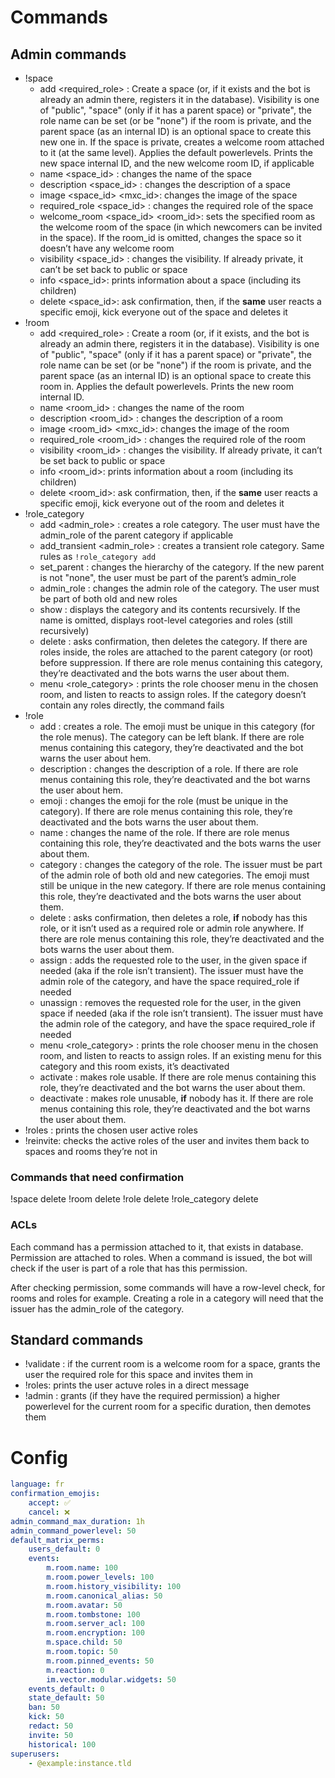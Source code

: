 # Commands

## Admin commands
- !space
    - add <name> <visibility> <required_role> <parent>: Create a space (or, if
      it exists and the bot is already an admin there, registers it in the
      database). Visibility is one of "public", "space" (only if it has a
      parent space) or "private", the role name can be set (or be "none") if
      the room is private, and the parent space (as an internal ID) is an
      optional space to create this new one in. If the space is private,
      creates a welcome room attached to it (at the same level). Applies the
      default powerlevels. Prints the new space internal ID, and the new
      welcome room ID, if applicable
    - name <space_id> <name>: changes the name of the space
    - description <space_id> <desc>: changes the description of a space
    - image <space_id> <mxc_id>: changes the image of the space
    - required_role <space_id> <role>: changes the required role of the space
    - welcome_room <space_id> <room_id>: sets the specified room as the welcome
      room of the space (in which newcomers can be invited in the space). If
      the room_id is omitted, changes the space so it doesn’t have any welcome
      room
    - visibility <space_id> <visibility>: changes the visibility. If already
      private, it can’t be set back to public or space
    - info <space_id>: prints information about a space (including its
      children)
    - delete <space_id>: ask confirmation, then, if the **same** user reacts a
      specific emoji, kick everyone out of the space and deletes it 
- !room
    - add <name> <visibility> <required_role> <space>: Create a room (or, if it
      exists, and the bot is already an admin there, registers it in the
      database). Visibility is one of "public", "space" (only if it has a
      parent space) or "private", the role name can be set (or be "none") if
      the room is private, and the parent space (as an internal ID) is an
      optional space to create this room in. Applies the default powerlevels.
      Prints the new room internal ID.
    - name <room_id> <name>: changes the name of the room
    - description <room_id> <desc>: changes the description of a room
    - image <room_id> <mxc_id>: changes the image of the room
    - required_role <room_id> <role>: changes the required role of the room
    - visibility <room_id> <visibility>: changes the visibility. If already
      private, it can’t be set back to public or space
    - info <room_id>: prints information about a room (including its children)
    - delete <room_id>: ask confirmation, then, if the **same** user reacts a
      specific emoji, kick everyone out of the room and deletes it 
- !role_category
    - add <name> <admin_role> <parent>: creates a role category. The user must
      have the admin_role of the parent category if applicable
    - add_transient <name> <admin_role> <parent>: creates a transient role category.
      Same rules as `!role_category add`
    - set_parent <name> <parent>: changes the hierarchy of the category. If the
      new parent is not "none", the user must be part of the parent’s
      admin_role
    - admin_role <name> <role>: changes the admin role of the category. The
      user must be part of both old and new roles
    - show <name>: displays the category and its contents recursively. If the
      name is omitted, displays root-level categories and roles (still
      recursively)
    - delete <name>: asks confirmation, then deletes the category. If there are
      roles inside, the roles are attached to the parent category (or root)
      before suppression. If there are role menus containing this category,
      they’re deactivated and the bots warns the user about them.
    - menu <role_category> <room> <prompt>: prints the role chooser menu in the
      chosen room, and listen to reacts to assign roles. If the category
      doesn’t contain any roles directly, the command fails
- !role
    - add <name> <emoji> <category>: creates a role. The emoji must be unique
      in this category (for the role menus). The category can be left blank. If
      there are role menus containing this category, they’re deactivated and
      the bot warns the user about hem.
    - description <role> <desc>: changes the description of a role. If there
      are role menus containing this role, they’re deactivated and the bot
      warns the user about hem.
    - emoji <role> <emoji>: changes the emoji for the role (must be unique in
      the category). If there are role menus containing this role, they’re
      deactivated and the bots warns the user about them.
    - name <role> <name>: changes the name of the role. If there are role menus
      containing this role, they’re deactivated and the bots warns the user
      about them.
    - category <role> <category>: changes the category of the role. The issuer
      must be part of the admin role of both old and new categories. The emoji
      must still be unique in the new category. If there are role menus
      containing this role, they’re deactivated and the bots warns the user
      about them.
    - delete <role>: asks confirmation, then deletes a role, **if** nobody has
      this role, or it isn’t used as a required role or admin role anywhere. If
      there are role menus containing this role, they’re deactivated and the
      bots warns the user about them.
    - assign <user> <role> <space>: adds the requested role to the user, in the
      given space if needed (aka if the role isn’t transient). The issuer
      must have the admin role of the category, and have the space
      required_role if needed
    - unassign <user> <role> <space>: removes the requested role for the user,
      in the given space if needed (aka if the role isn’t transient). The
      issuer must have the admin role of the category, and have the space
      required_role if needed
    - menu <role_category> <room> <prompt>: prints the role chooser menu in the
      chosen room, and listen to reacts to assign roles. If an existing menu
      for this category and this room exists, it’s deactivated
    - activate <role>: makes role usable. If there are role menus containing
      this role, they’re deactivated and the bot warns the user about them.
    - deactivate <role>: makes role unusable, **if** nobody has it. If there
      are role menus containing this role, they’re deactivated and the bot
      warns the user about them.
- !roles <user>: prints the chosen user active roles
- !reinvite: checks the active roles of the user and invites them back to
  spaces and rooms they’re not in

### Commands that need confirmation

!space delete
!room delete
!role delete
!role_category delete

### ACLs

Each command has a permission attached to it, that exists in database.
Permission are attached to roles. When a command is issued, the bot will check
if the user is part of a role that has this permission.

After checking permission, some commands will have a row-level check, for rooms
and roles for example. Creating a role in a category will need that the issuer
has the admin_role of the category.
  
## Standard commands
  
- !validate <user>: if the current room is a welcome room for a space, grants
  the user the required role for this space and invites them in
- !roles: prints the user actuve roles in a direct message
- !admin <duration>: grants (if they have the required permission) a higher
  powerlevel for the current room for a specific duration, then demotes them

# Config

```yaml
language: fr
confirmation_emojis:
    accept: ✅
    cancel: ❌
admin_command_max_duration: 1h
admin_command_powerlevel: 50
default_matrix_perms:
    users_default: 0
    events:
        m.room.name: 100
        m.room.power_levels: 100
        m.room.history_visibility: 100
        m.room.canonical_alias: 50
        m.room.avatar: 50
        m.room.tombstone: 100
        m.room.server_acl: 100
        m.room.encryption: 100
        m.space.child: 50
        m.room.topic: 50
        m.room.pinned_events: 50
        m.reaction: 0
        im.vector.modular.widgets: 50
    events_default: 0
    state_default: 50
    ban: 50
    kick: 50
    redact: 50
    invite: 50
    historical: 100
superusers:
    - @example:instance.tld
```
    
